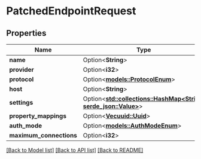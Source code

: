 # PatchedEndpointRequest

## Properties

Name | Type | Description | Notes
------------ | ------------- | ------------- | -------------
**name** | Option<**String**> |  | [optional]
**provider** | Option<**i32**> |  | [optional]
**protocol** | Option<[**models::ProtocolEnum**](ProtocolEnum.md)> |  | [optional]
**host** | Option<**String**> |  | [optional]
**settings** | Option<[**std::collections::HashMap<String, serde_json::Value>**](serde_json::Value.md)> |  | [optional]
**property_mappings** | Option<[**Vec<uuid::Uuid>**](uuid::Uuid.md)> |  | [optional]
**auth_mode** | Option<[**models::AuthModeEnum**](AuthModeEnum.md)> |  | [optional]
**maximum_connections** | Option<**i32**> |  | [optional]

[[Back to Model list]](../README.md#documentation-for-models) [[Back to API list]](../README.md#documentation-for-api-endpoints) [[Back to README]](../README.md)


